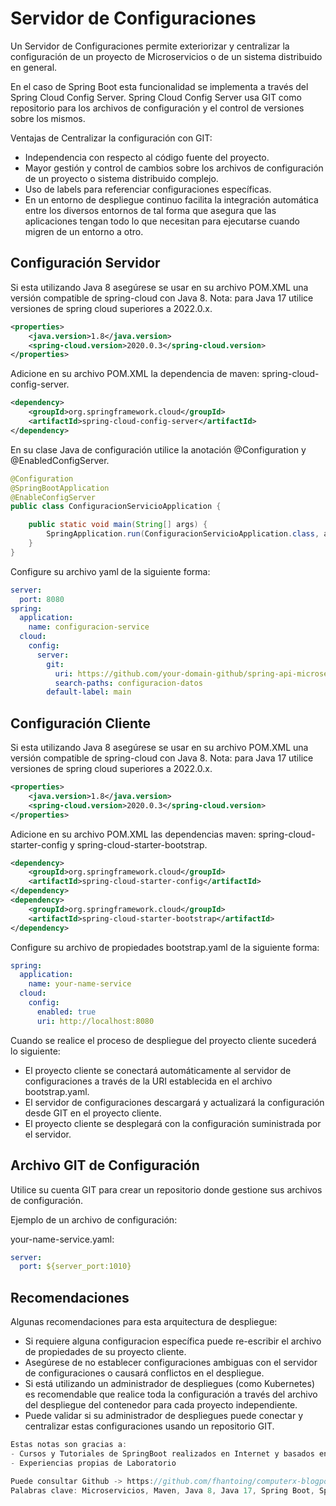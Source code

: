 # Servidor de Configuraciones

Un Servidor de Configuraciones permite exteriorizar y centralizar la configuración de un proyecto de Microservicios o de un sistema distribuido en general.

En el caso de Spring Boot esta funcionalidad se implementa a través del Spring Cloud Config Server. Spring Cloud Config Server usa GIT como repositorio para los archivos de configuración y el control de versiones sobre los mismos.

Ventajas de Centralizar la configuración con GIT:

- Independencia con respecto al código fuente del proyecto.
- Mayor gestión y control de cambios sobre los archivos de configuración de un proyecto o sistema distribuido complejo.
- Uso de labels para referenciar configuraciones específicas.
- En un entorno de despliegue continuo facilita la integración automática entre los diversos entornos de tal forma que asegura que las aplicaciones tengan todo lo que necesitan para ejecutarse cuando migren de un entorno a otro.

## Configuración Servidor

Si esta utilizando Java 8 asegúrese se usar en su archivo POM.XML una versión compatible de spring-cloud con Java 8.
Nota: para Java 17 utilice versiones de spring cloud superiores a 2022.0.x.

```xml
<properties>
    <java.version>1.8</java.version>
    <spring-cloud.version>2020.0.3</spring-cloud.version>
</properties>
```

Adicione en su archivo POM.XML la dependencia de maven: spring-cloud-config-server.

```xml
<dependency>
    <groupId>org.springframework.cloud</groupId>
    <artifactId>spring-cloud-config-server</artifactId>
</dependency>
```

En su clase Java de configuración utilice la anotación @Configuration y @EnabledConfigServer. 

```java
@Configuration
@SpringBootApplication
@EnableConfigServer
public class ConfiguracionServicioApplication {

	public static void main(String[] args) {
		SpringApplication.run(ConfiguracionServicioApplication.class, args);
	}
}
```

Configure su archivo yaml de la siguiente forma:

```yaml
server:
  port: 8080
spring:
  application:
    name: configuracion-service
  cloud:
    config:
      server:
        git:
          uri: https://github.com/your-domain-github/spring-api-microservices
          search-paths: configuracion-datos
        default-label: main
```

## Configuración Cliente

Si esta utilizando Java 8 asegúrese se usar en su archivo POM.XML una versión compatible de spring-cloud con Java 8.
Nota: para Java 17 utilice versiones de spring cloud superiores a 2022.0.x.

```xml
<properties>
    <java.version>1.8</java.version>
    <spring-cloud.version>2020.0.3</spring-cloud.version>
</properties>
```

Adicione en su archivo POM.XML las dependencias maven: spring-cloud-starter-config y spring-cloud-starter-bootstrap.

```xml
<dependency>
    <groupId>org.springframework.cloud</groupId>
    <artifactId>spring-cloud-starter-config</artifactId>
</dependency>
<dependency>
    <groupId>org.springframework.cloud</groupId>
    <artifactId>spring-cloud-starter-bootstrap</artifactId>
</dependency>
```

Configure su archivo de propiedades bootstrap.yaml de la siguiente forma:

```yaml
spring:
  application:
    name: your-name-service   
  cloud:
    config:
      enabled: true
      uri: http://localhost:8080
```

Cuando se realice el proceso de despliegue del proyecto cliente sucederá lo siguiente: 
- El proyecto cliente se conectará automáticamente al servidor de configuraciones a través de la URI establecida en el archivo bootstrap.yaml.
- El servidor de configuraciones descargará y actualizará la configuración desde GIT en el proyecto cliente.
- El proyecto cliente se desplegará con la configuración suministrada por el servidor.

## Archivo GIT de Configuración

Utilice su cuenta GIT para crear un repositorio donde gestione sus archivos de configuración.

Ejemplo de un archivo de configuración:

your-name-service.yaml:

```yaml
server:
  port: ${server_port:1010}
```

## Recomendaciones

Algunas recomendaciones para esta arquitectura de despliegue:
- Si requiere alguna configuracion específica puede re-escribir el archivo de propiedades de su proyecto cliente.
- Asegúrese de no establecer configuraciones ambiguas con el servidor de configuraciones o causará conflictos en el despliegue. 
- Si está utilizando un administrador de despliegues (como Kubernetes) es recomendable que realice toda la configuración a través del archivo del despliegue del contenedor para cada proyecto independiente.
- Puede validar si su administrador de despliegues puede conectar y centralizar estas configuraciones usando un repositorio GIT.

```c#
Estas notas son gracias a:
- Cursos y Tutoriales de SpringBoot realizados en Internet y basados en https://spring.io
- Experiencias propias de Laboratorio

Puede consultar Github -> https://github.com/fhantoing/computerx-blogposts
Palabras clave: Microservicios, Maven, Java 8, Java 17, Spring Boot, Spring Cloud.
```
